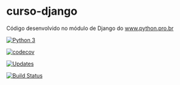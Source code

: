 # curso-django
Código desenvolvido no módulo de Django do www.python.pro.br

[![Python 3](https://pyup.io/repos/github/Val2021/curso-django/python-3-shield.svg)](https://pyup.io/repos/github/Val2021/curso-django/)

[![codecov](https://codecov.io/gh/Val2021/curso-django/branch/master/graph/badge.svg)](https://codecov.io/gh/Val2021/curso-django)

[![Updates](https://pyup.io/repos/github/Val2021/curso-django/shield.svg)](https://pyup.io/repos/github/Val2021/curso-django/)

[![Build Status](https://travis-ci.org/Val2021/curso-django.svg?branch=master)](https://travis-ci.org/Val2021/curso-django)